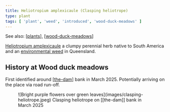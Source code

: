 ```yaml
---
title: Heliotropium amplexicaule (Clasping heliotrope)
type: plant
tags: [ 'plant', 'weed', 'introduced', 'wood-duck-meadows' ]
---
```


See also: [[plants]], [[wood-duck-meadows]]

[Heliotropium amplexicaule](https://en.wikipedia.org/wiki/Heliotropium_amplexicaule) a clumpy perennial herb native to South America and an [environmental weed](https://weeds.brisbane.qld.gov.au/weeds/blue-heliotrope) in Queensland.

## History at Wood duck meadows

First identified around [[the-dam]] bank in March 2025. Potentially arriving on the place via road run-off.

<figure markdown>
![Bright purple flowers over green leaves](images/clasping-heliotrope.jpeg)
<caption>Clasping heliotrope on [[the-dam]] bank in March 2025</caption>
</figure>

[//begin]: # "Autogenerated link references for markdown compatibility"
[plants]: plants "Plants"
[wood-duck-meadows]: ../wood-duck-meadows "Wood duck meadows"
[the-dam]: ../the-dam "The Dam"
[//end]: # "Autogenerated link references"